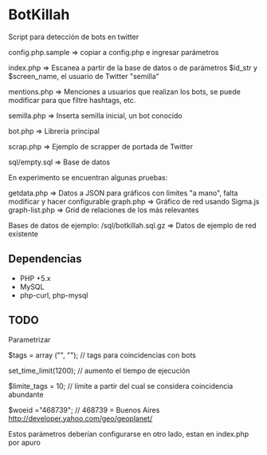 BotKillah
=========

Script para detección de bots en twitter

config.php.sample => copiar a config.php e ingresar parámetros

index.php => Escanea a partir de la base de datos o de parámetros $id_str y $screen_name, el usuario de Twitter "semilla"

mentions.php => Menciones a usuarios que realizan los bots, se puede modificar para que filtre hashtags, etc.

semilla.php => Inserta semilla inicial, un bot conocido

bot.php => Librería principal

scrap.php => Ejemplo de scrapper de portada de Twitter

sql/empty.sql => Base de datos



En experimento se encuentran algunas pruebas:

getdata.php => Datos a JSON para gráficos con límites "a mano", falta modificar y hacer configurable
graph.php => Gráfico de red usando Sigma.js
graph-list.php => Grid de relaciones de los más relevantes



Bases de datos de ejemplo:
/sql/botkillah.sql.gz => Datos de ejemplo de red existente

## Dependencias

* PHP +5.x
* MySQL
* php-curl, php-mysql


## TODO

Parametrizar 

$tags = array ("", ""); // tags para coincidencias con bots

set_time_limit(1200); // aumento el tiempo de ejecución

$limite_tags = 10; // límite a partir del cual se considera coincidencia abundante

$woeid ="468739"; // 468739 = Buenos Aires http://developer.yahoo.com/geo/geoplanet/


Estos parámetros deberían configurarse en otro lado, estan en index.php por apuro